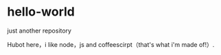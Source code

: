 # hello-world
just another repository

Hubot here，i like node，js and coffeescirpt（that's what i'm made of!）.
